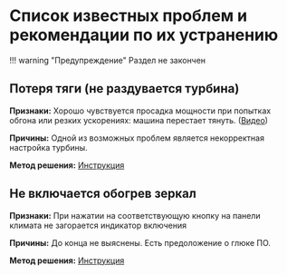 # Список известных проблем и рекомендации по их устранению

!!! warning "Предупреждение"
    Раздел не закончен

## Потеря тяги (не раздувается турбина)

**Признаки:** Хорошо чувствуется просадка мощности при попытках обгона или резких ускорениях: машина перестает тянуть. ([Видео](https://t.me/Kia_Sportage_5_Turbo/1/120742))

**Причины:** Одной из возможных проблем является некорректная настройка турбины. 

**Метод решения:** [Инструкция](./service/manuals/turbine.md)

## Не включается обогрев зеркал

**Признаки:** При нажатии на соответствующую кнопку на панели климата не загорается индикатор включения

**Причины:** До конца не выяснены. Есть предоложение о глюке ПО.

**Метод решения:** [Инструкция](./service/manuals/glass-heat.md)